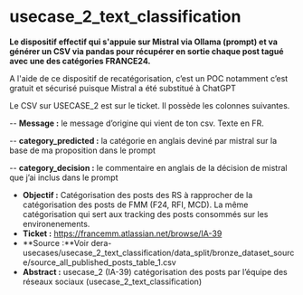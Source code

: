 # usecase_2_text_classification

**Le dispositif effectif qui s'appuie sur Mistral via Ollama (prompt) et va générer un CSV via pandas pour récupérer en sortie chaque post tagué avec une des catégories FRANCE24.**

A l'aide de ce dispositif de recatégorisation, c’est un POC notamment c’est gratuit et  sécurisé puisque Mistral a été substitué à ChatGPT 


Le CSV sur USECASE_2 est sur le ticket. Il possède les colonnes suivantes.

-- **Message :** le message d’origine qui vient de ton csv. Texte en FR.

-- **category_predicted :** la catégorie en anglais deviné par mistral sur la base de ma proposition dans le prompt

-- **category_decision :** le commentaire en anglais de la décision de mistral que j’ai inclus dans le prompt


- **Objectif :** Catégorisation des posts des RS à rapprocher de la catégorisation des posts de FMM (F24, RFI, MCD). La même catégorisation qui sert aux tracking des posts consommés sur les environenements.
- **Ticket :** https://francemm.atlassian.net/browse/IA-39
- **Source :**Voir dera-usecases/usecase_2_text_classification/data_split/bronze_dataset_source/source_all_published_posts_table_1.csv
- **Abstract :** usecase_2 (IA-39) catégorisation des posts par l’équipe des réseaux sociaux (usecase_2_text_classification)



